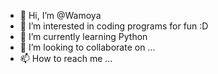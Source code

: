 - 👋 Hi, I’m @Wamoya
- 👀 I’m interested in coding programs for fun :D
- 🌱 I’m currently learning Python
- 💞️ I’m looking to collaborate on ...
- 📫 How to reach me ...

<!---
Wamoya/Wamoya is a ✨ special ✨ repository because its `README.md` (this file) appears on your GitHub profile.
You can click the Preview link to take a look at your changes.
--->
